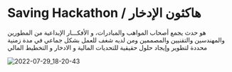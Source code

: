#       Saving Hackathon /  هاكثون الإدخار


هو حدث يجمع أصحاب المواهب والمبادرات، و الأفكـــار الإبداعية من المطورين والمهندسين والتقنيين والمصممين ومن لديه شغف للعمل بشكل جماعي في مدة زمنية محددة لتطوير وإيجاد حلول حقيقية للتحديات المالية و الادخار و التخطيط المالي 



![2022-07-29_18-20-43](https://user-images.githubusercontent.com/86354979/181799318-c4d6d507-3ef4-4a56-837b-5577e71d0d1d.jpg)

